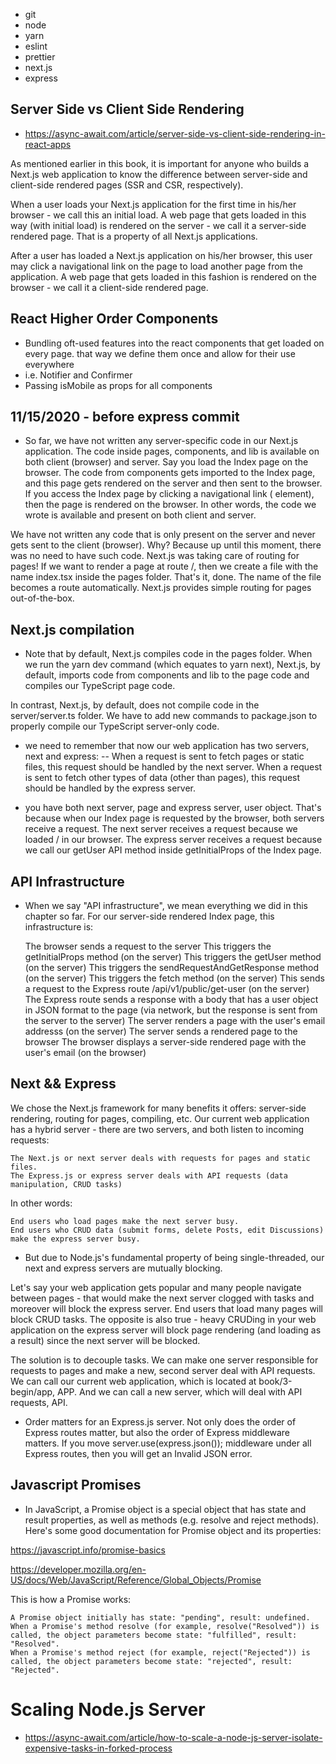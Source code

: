 - git 
- node 
- yarn
- eslint
- prettier 
- next.js 
- express


## Server Side vs Client Side Rendering 
- https://async-await.com/article/server-side-vs-client-side-rendering-in-react-apps

 As mentioned earlier in this book, it is important for anyone who builds a Next.js web application to know the difference between server-side and client-side rendered pages (SSR and CSR, respectively).

When a user loads your Next.js application for the first time in his/her browser - we call this an initial load. A web page that gets loaded in this way (with initial load) is rendered on the server - we call it a server-side rendered page. That is a property of all Next.js applications.

After a user has loaded a Next.js application on his/her browser, this user may click a navigational link on the page to load another page from the application. A web page that gets loaded in this fashion is rendered on the browser - we call it a client-side rendered page.

## React Higher Order Components
- Bundling oft-used features into the react components that get loaded on every page. that way we define them once and allow for their use everywhere 
- i.e. Notifier and Confirmer
- Passing isMobile as props for all components

## 11/15/2020 - before express commit
- So far, we have not written any server-specific code in our Next.js application. The code inside pages, components, and lib is available on both client (browser) and server. Say you load the Index page on the browser. The code from components gets imported to the Index page, and this page gets rendered on the server and then sent to the browser. If you access the Index page by clicking a navigational link (<Link /> element), then the page is rendered on the browser. In other words, the code we wrote is available and present on both client and server.

We have not written any code that is only present on the server and never gets sent to the client (browser). Why? Because up until this moment, there was no need to have such code. Next.js was taking care of routing for pages! If we want to render a page at route /, then we create a file with the name index.tsx inside the pages folder. That's it, done. The name of the file becomes a route automatically. Next.js provides simple routing for pages out-of-the-box.

## Next.js compilation
- Note that by default, Next.js compiles code in the pages folder. When we run the yarn dev command (which equates to yarn next), Next.js, by default, imports code from components and lib to the page code and compiles our TypeScript page code.

In contrast, Next.js, by default, does not compile code in the server/server.ts folder. We have to add new commands to package.json to properly compile our TypeScript server-only code.

- we need to remember that now our web application has two servers, next and express:
 -- 
    When a request is sent to fetch pages or static files, this request should be handled by the next server.
    When a request is sent to fetch other types of data (other than pages), this request should be handled by the express server.

- you have both next server, page and express server, user object. That's because when our Index page is requested by the browser, both servers receive a request. The next server receives a request because we loaded / in our browser. The express server receives a request because we call our getUser API method inside getInitialProps of the Index page.

## API Infrastructure

- When we say "API infrastructure", we mean everything we did in this chapter so far. For our server-side rendered Index page, this infrastructure is:

    The browser sends a request to the server
    This triggers the getInitialProps method (on the server)
    This triggers the getUser method (on the server)
    This triggers the sendRequestAndGetResponse method (on the server)
    This triggers the fetch method (on the server)
    This sends a request to the Express route /api/v1/public/get-user (on the server)
    The Express route sends a response with a body that has a user object in JSON format to the page (via network, but the response is sent from the server to the server)
    The server renders a page with the user's email addresss (on the server)
    The server sends a rendered page to the browser
    The browser displays a server-side rendered page with the user's email (on the browser)

## Next && Express 
We chose the Next.js framework for many benefits it offers: server-side rendering, routing for pages, compiling, etc. Our current web application has a hybrid server - there are two servers, and both listen to incoming requests:

    The Next.js or next server deals with requests for pages and static files.
    The Express.js or express server deals with API requests (data manipulation, CRUD tasks)

In other words:

    End users who load pages make the next server busy.
    End users who CRUD data (submit forms, delete Posts, edit Discussions) make the express server busy.

- But due to Node.js's fundamental property of being single-threaded, our next and express servers are mutually blocking.

Let's say your web application gets popular and many people navigate between pages - that would make the next server clogged with tasks and moreover will block the express server. End users that load many pages will block CRUD tasks. The opposite is also true - heavy CRUDing in your web application on the express server will block page rendering (and loading as a result) since the next server will be blocked.

The solution is to decouple tasks. We can make one server responsible for requests to pages and make a new, second server deal with API requests. We can call our current web application, which is located at book/3-begin/app, APP. And we can call a new server, which will deal with API requests, API.


- Order matters for an Express.js server. Not only does the order of Express routes matter, but also the order of Express middleware matters. If you move server.use(express.json()); middleware under all Express routes, then you will get an Invalid JSON error.

## Javascript Promises
- In JavaScript, a Promise object is a special object that has state and result properties, as well as methods (e.g. resolve and reject methods). Here's some good documentation for Promise object and its properties:

https://javascript.info/promise-basics

https://developer.mozilla.org/en-US/docs/Web/JavaScript/Reference/Global_Objects/Promise

This is how a Promise works:

    A Promise object initially has state: "pending", result: undefined.
    When a Promise's method resolve (for example, resolve("Resolved")) is called, the object parameters become state: "fulfilled", result: "Resolved".
    When a Promise's method reject (for example, reject("Rejected")) is called, the object parameters become state: "rejected", result: "Rejected".



# Scaling Node.js Server
- https://async-await.com/article/how-to-scale-a-node-js-server-isolate-expensive-tasks-in-forked-process